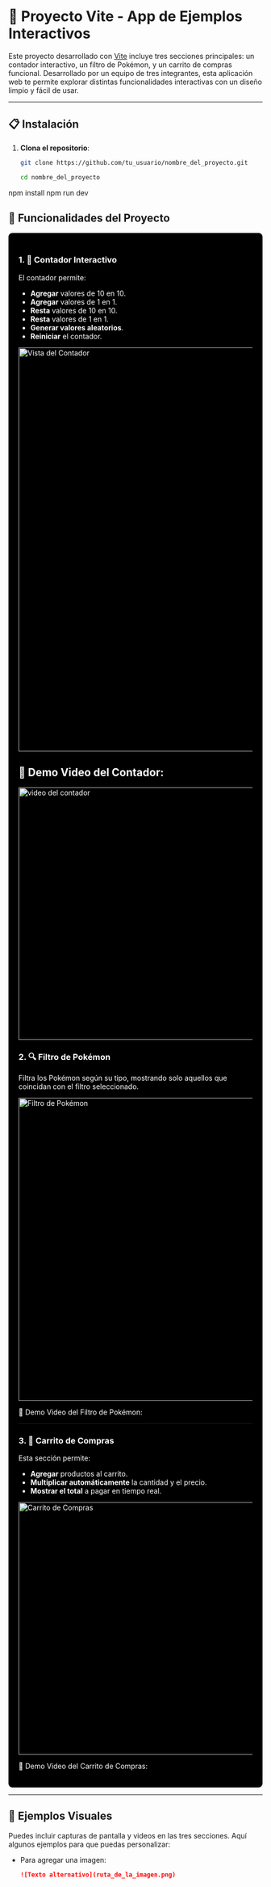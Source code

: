 # 🌟 Proyecto Vite - App de Ejemplos Interactivos

Este proyecto desarrollado con [Vite](https://vitejs.dev/) incluye tres secciones principales: un contador interactivo, un filtro de Pokémon, y un carrito de compras funcional. Desarrollado por un equipo de tres integrantes, esta aplicación web te permite explorar distintas funcionalidades interactivas con un diseño limpio y fácil de usar.

---

## 📋 Instalación

1. **Clona el repositorio**:
   ```bash
   git clone https://github.com/tu_usuario/nombre_del_proyecto.git

   cd nombre_del_proyecto
npm install
npm run dev
## 🚀 Funcionalidades del Proyecto

<div style="background-color: black; color: white; padding: 20px; border-radius: 8px;">

### 1. 🧮 Contador Interactivo
   El contador permite:
   - **Agregar** valores de 10 en 10.
   - **Agregar** valores de 1 en 1.
   - **Resta** valores de 10 en 10.
   - **Resta** valores de 1 en 1.
   - **Generar valores aleatorios**.
   - **Reiniciar** el contador.

   <img src="./public/contador.png" alt="Vista del Contador" width="800"/>

   🎥 Demo Video del Contador: <br/> 
---
<img  src="./public/video-contador.gif" alt="video del contador" width="500"/>

### 2. 🔍 Filtro de Pokémon
   Filtra los Pokémon según su tipo, mostrando solo aquellos que coincidan con el filtro seleccionado.

   <img src="ruta_de_la_imagen_del_filtro_pokemon.png" alt="Filtro de Pokémon" width="600"/>

   🎥 Demo Video del Filtro de Pokémon:

---

### 3. 🛒 Carrito de Compras
   Esta sección permite:
   - **Agregar** productos al carrito.
   - **Multiplicar automáticamente** la cantidad y el precio.
   - **Mostrar el total** a pagar en tiempo real.

   <img src="ruta_de_la_imagen_del_carrito.png" alt="Carrito de Compras" width="500"/>

   🎥 Demo Video del Carrito de Compras:

</div>

---

## 📸 Ejemplos Visuales
Puedes incluir capturas de pantalla y videos en las tres secciones. Aquí algunos ejemplos para que puedas personalizar:
- Para agregar una imagen:  
  ```markdown
  ![Texto alternativo](ruta_de_la_imagen.png)


